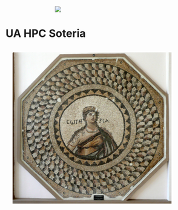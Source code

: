 <img align="right" src="https://user-images.githubusercontent.com/131712709/235216212-9be492ec-eba0-41c0-b643-863eee12199b.png" width="350">




<div id="user-content-toc">
  <ul>
    <summary><h1 style="display: inline-block;">UA HPC Soteria</h1></summary>
  </ul>
</div>

<p align="center">
<img src="https://github.com/ua-data7/User-Manuals/blob/main/images/HPC/COVER.jpg?raw=true" width="420">
</p>

